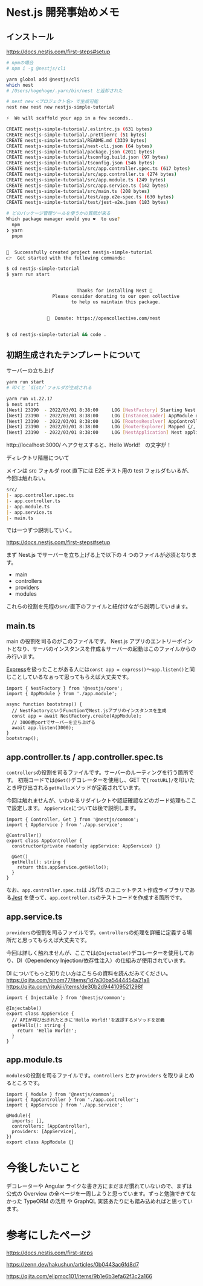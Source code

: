 # Nest.js 開発事始めメモ

## インストール

https://docs.nestjs.com/first-steps#setup

```bash
# npmの場合
# npm i -g @nestjs/cli

yarn global add @nestjs/cli
which nest
# /Users/hogehoge/.yarn/bin/nest と返却された

# nest new <プロジェクト名> で生成可能
nest new nest new nestjs-simple-tutorial

⚡  We will scaffold your app in a few seconds..

CREATE nestjs-simple-tutorial/.eslintrc.js (631 bytes)
CREATE nestjs-simple-tutorial/.prettierrc (51 bytes)
CREATE nestjs-simple-tutorial/README.md (3339 bytes)
CREATE nestjs-simple-tutorial/nest-cli.json (64 bytes)
CREATE nestjs-simple-tutorial/package.json (2011 bytes)
CREATE nestjs-simple-tutorial/tsconfig.build.json (97 bytes)
CREATE nestjs-simple-tutorial/tsconfig.json (546 bytes)
CREATE nestjs-simple-tutorial/src/app.controller.spec.ts (617 bytes)
CREATE nestjs-simple-tutorial/src/app.controller.ts (274 bytes)
CREATE nestjs-simple-tutorial/src/app.module.ts (249 bytes)
CREATE nestjs-simple-tutorial/src/app.service.ts (142 bytes)
CREATE nestjs-simple-tutorial/src/main.ts (208 bytes)
CREATE nestjs-simple-tutorial/test/app.e2e-spec.ts (630 bytes)
CREATE nestjs-simple-tutorial/test/jest-e2e.json (183 bytes)

# どのパッケージ管理ツールを使うかの質問が来る
Which package manager would you ❤️  to use?
  npm
❯ yarn
  pnpm


🚀  Successfully created project nestjs-simple-tutorial
👉  Get started with the following commands:

$ cd nestjs-simple-tutorial
$ yarn run start


                          Thanks for installing Nest 🙏
                 Please consider donating to our open collective
                        to help us maintain this package.


               🍷  Donate: https://opencollective.com/nest


$ cd nestjs-simple-tutorial && code .
```

## 初期生成されたテンプレートについて

サーバーの立ち上げ

```bash
yarn run start
# 叩くと `dist/`フォルダが生成される

yarn run v1.22.17
$ nest start
[Nest] 23190  - 2022/03/01 8:38:00     LOG [NestFactory] Starting Nest application...
[Nest] 23190  - 2022/03/01 8:38:00     LOG [InstanceLoader] AppModule dependencies initialized +30ms
[Nest] 23190  - 2022/03/01 8:38:00     LOG [RoutesResolver] AppController {/}: +2ms
[Nest] 23190  - 2022/03/01 8:38:00     LOG [RouterExplorer] Mapped {/, GET} route +1ms
[Nest] 23190  - 2022/03/01 8:38:00     LOG [NestApplication] Nest application successfully started +1ms
```

http://localhost:3000/ へアクセスすると、Hello World!　の文字が！

ディレクトリ階層について

メインは src フォルダ
root 直下には E2E テスト用の test フォルダもいるが、今回は触れない。

```md
src/
|- app.controller.spec.ts
|- app.controller.ts
|- app.module.ts
|- app.service.ts
|- main.ts
```

では一つずつ説明していく。

https://docs.nestjs.com/first-steps#setup

まず Nest.js でサーバーを立ち上げる上で以下の 4 つのファイルが必須となります。

- main
- controllers
- providers
- modules

これらの役割を先程の`src/`直下のファイルと紐付けながら説明していきます。

## main.ts

main の役割を司るのがこのファイルです。
Nest.js アプリのエントリーポイントとなり、サーバのインスタンスを作成＆サーバーの起動はこのファイルからのみ行います。

[Express](https://expressjs.com/)を扱ったことがある人には`const app = express()`〜`app.listen()`と同じことしているなぁって思ってもらえば大丈夫です。

```ts: src/main.ts
import { NestFactory } from '@nestjs/core';
import { AppModule } from './app.module';

async function bootstrap() {
  // NestFactoryというFunctionでNest.jsアプリのインスタンスを生成
  const app = await NestFactory.create(AppModule);
  // 3000番portでサーバーを立ち上げる
  await app.listen(3000);
}
bootstrap();
```

## app.controller.ts / app.controller.spec.ts

`controllers`の役割を司るファイルです。サーバーのルーティングを行う箇所です。
初期コードでは`@Get()`デコレーターを使用し、GET で`[rootURL]/`を叩いたとき呼び出される`getHello`メソッドが定義されています。

今回は触れませんが、いわゆるリダイレクトや認証確認などのガード処理もここで設定します。
`AppService`については後で説明します。

```ts: src/app.controller.ts
import { Controller, Get } from '@nestjs/common';
import { AppService } from './app.service';

@Controller()
export class AppController {
  constructor(private readonly appService: AppService) {}

  @Get()
  getHello(): string {
    return this.appService.getHello();
  }
}
```

なお、`app.controller.spec.ts`は JS/TS のユニットテスト作成ライブラリである[Jest](https://jestjs.io/ja/) を使って、`app.controller.ts`のテストコードを作成する箇所です。

## app.service.ts

`providers`の役割を司るファイルです。`controllers`の処理を詳細に定義する場所だと思ってもらえば大丈夫です。

今回は詳しく触れませんが、ここでは`@Injectable()`デコレーターを使用しており、DI（Dependency Injection/依存性注入）の仕組みが使用されています。

DI についてもっと知りたい方はこちらの資料を読んだみてください。
https://qiita.com/hinom77/items/1d7a30ba5444454a21a8
https://qiita.com/ritukiii/items/de30b2d944109521298f

```ts: src/app.service.ts
import { Injectable } from '@nestjs/common';

@Injectable()
export class AppService {
  // APIが呼び出されたときに'Hello World!'を返却するメソッドを定義
  getHello(): string {
    return 'Hello World!';
  }
}
```

## app.module.ts

`modules`の役割を司るファイルです。`controllers` とか `providers` を取りまとめるところです。

```ts: src/app.module.ts
import { Module } from '@nestjs/common';
import { AppController } from './app.controller';
import { AppService } from './app.service';

@Module({
  imports: [],
  controllers: [AppController],
  providers: [AppService],
})
export class AppModule {}

```

# 今後したいこと

デコレーターや Angular ライクな書き方にまだまだ慣れていないので、まずは公式の Overview の全ページを一周しようと思っています。ずっと勉強できてなかった TypeORM の活用 や GraphQL 実装あたりにも踏み込めればと思っています。

# 参考にしたページ

https://docs.nestjs.com/first-steps

https://zenn.dev/hakushun/articles/0b0443ac6fd8d7

https://qiita.com/elipmoc101/items/9b1e6b3efa62f3c2a166
